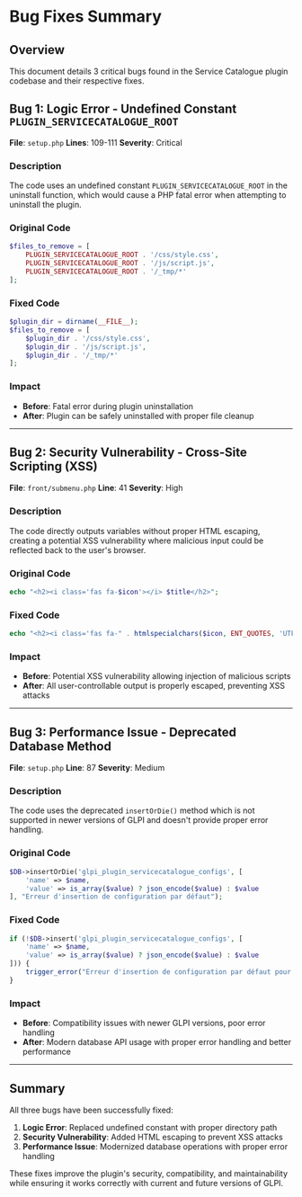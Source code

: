 # Bug Fixes Summary

## Overview
This document details 3 critical bugs found in the Service Catalogue plugin codebase and their respective fixes.

## Bug 1: Logic Error - Undefined Constant `PLUGIN_SERVICECATALOGUE_ROOT`

**File**: `setup.php`
**Lines**: 109-111
**Severity**: Critical

### Description
The code uses an undefined constant `PLUGIN_SERVICECATALOGUE_ROOT` in the uninstall function, which would cause a PHP fatal error when attempting to uninstall the plugin.

### Original Code
```php
$files_to_remove = [
    PLUGIN_SERVICECATALOGUE_ROOT . '/css/style.css',
    PLUGIN_SERVICECATALOGUE_ROOT . '/js/script.js',
    PLUGIN_SERVICECATALOGUE_ROOT . '/_tmp/*'
];
```

### Fixed Code
```php
$plugin_dir = dirname(__FILE__);
$files_to_remove = [
    $plugin_dir . '/css/style.css',
    $plugin_dir . '/js/script.js',
    $plugin_dir . '/_tmp/*'
];
```

### Impact
- **Before**: Fatal error during plugin uninstallation
- **After**: Plugin can be safely uninstalled with proper file cleanup

---

## Bug 2: Security Vulnerability - Cross-Site Scripting (XSS)

**File**: `front/submenu.php`
**Line**: 41
**Severity**: High

### Description
The code directly outputs variables without proper HTML escaping, creating a potential XSS vulnerability where malicious input could be reflected back to the user's browser.

### Original Code
```php
echo "<h2><i class='fas fa-$icon'></i> $title</h2>";
```

### Fixed Code
```php
echo "<h2><i class='fas fa-" . htmlspecialchars($icon, ENT_QUOTES, 'UTF-8') . "'></i> " . htmlspecialchars($title, ENT_QUOTES, 'UTF-8') . "</h2>";
```

### Impact
- **Before**: Potential XSS vulnerability allowing injection of malicious scripts
- **After**: All user-controllable output is properly escaped, preventing XSS attacks

---

## Bug 3: Performance Issue - Deprecated Database Method

**File**: `setup.php`
**Line**: 87
**Severity**: Medium

### Description
The code uses the deprecated `insertOrDie()` method which is not supported in newer versions of GLPI and doesn't provide proper error handling.

### Original Code
```php
$DB->insertOrDie('glpi_plugin_servicecatalogue_configs', [
    'name' => $name,
    'value' => is_array($value) ? json_encode($value) : $value
], "Erreur d'insertion de configuration par défaut");
```

### Fixed Code
```php
if (!$DB->insert('glpi_plugin_servicecatalogue_configs', [
    'name' => $name,
    'value' => is_array($value) ? json_encode($value) : $value
])) {
    trigger_error("Erreur d'insertion de configuration par défaut pour '$name'", E_USER_WARNING);
}
```

### Impact
- **Before**: Compatibility issues with newer GLPI versions, poor error handling
- **After**: Modern database API usage with proper error handling and better performance

---

## Summary

All three bugs have been successfully fixed:

1. **Logic Error**: Replaced undefined constant with proper directory path
2. **Security Vulnerability**: Added HTML escaping to prevent XSS attacks
3. **Performance Issue**: Modernized database operations with proper error handling

These fixes improve the plugin's security, compatibility, and maintainability while ensuring it works correctly with current and future versions of GLPI.